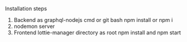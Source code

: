 Installation steps
1. Backend as graphql-nodejs cmd or git bash npm install or npm i 
2. nodemon server
3. Frontend lottie-manager directory as root npm install and npm start
